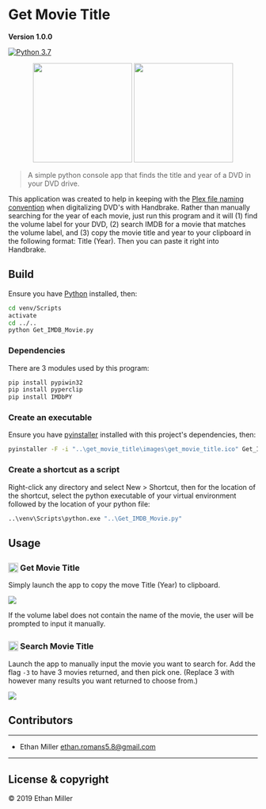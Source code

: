 # Get Movie Title 
**Version 1.0.0** 

[![Python 3.7](https://img.shields.io/badge/Python-3.7-blue.svg)](https://www.python.org/downloads/windows/)

<div align="center">
    <a href="#usage"><img src="https://github.com/king-melchizedek/Get-Movie-Title/raw/master/images/get_movie_title.png" width="200px"></a>
    <a href="#usage"><img src="https://github.com/king-melchizedek/Get-Movie-Title/raw/master/images/search_movie_title.png" width="200px"></a>
    <br>
</div>

> A simple python console app that finds the title and year of a DVD in your DVD drive.

This application was created to help in keeping with the [Plex file naming convention](https://support.plex.tv/articles/naming-and-organizing-your-movie-media-files/ "Naming and organizing your Movie files") when digitalizing DVD's with Handbrake. Rather than manually searching for the year of each movie, just run this program and it will (1) find the volume label for your DVD, (2) search IMDB for a movie that matches the volume label, and (3) copy the movie title and year to your clipboard in the following format: Title (Year). Then you can paste it right into Handbrake.

## Build

Ensure you have [Python](https://www.python.org/downloads/windows/ "Python Releases for Windows") installed, then:

``` bash
cd venv/Scripts
activate
cd ../..
python Get_IMDB_Movie.py
```

### Dependencies

There are 3 modules used by this program:

``` bash
pip install pypiwin32
pip install pyperclip
pip install IMDbPY
```

### Create an executable

Ensure you have [pyinstaller](https://pypi.org/project/PyInstaller/ "PyPI") installed with this project's dependencies, then:

``` bash
pyinstaller -F -i "..\get_movie_title\images\get_movie_title.ico" Get_IMDB_Movie.py
```

### Create a shortcut as a script

Right-click any directory and select New > Shortcut, then for the location of the shortcut, select the python executable of your virtual environment followed by the location of your python file:

``` bash
..\venv\Scripts\python.exe "..\Get_IMDB_Movie.py"
```

## Usage

<style>
.get_movie_title {
width: 20px;
position: relative;
top: 4px;
}
</style>

### <img src="https://github.com/king-melchizedek/Get-Movie-Title/raw/master/images/get_movie_title.ico" class="get_movie_title" > Get Movie Title

Simply launch the app to copy the move Title (Year) to clipboard.

![](https://github.com/king-melchizedek/Get-Movie-Title/raw/master/demos/Get_Movie_Title.gif)

If the volume label does not contain the name of the movie, the user will be prompted to input it manually.

### <img src="https://github.com/king-melchizedek/Get-Movie-Title/raw/master/images/search_movie_title.ico" class="get_movie_title" > Search Movie Title

Launch the app to manually input the movie you want to search for. Add the flag `-3` to have 3 movies returned, and then pick one. (Replace 3 with however many results you want returned to choose from.)

![](https://github.com/king-melchizedek/Get-Movie-Title/raw/master/demos/Search_Movie_Title.gif)

## Contributors

---

- Ethan Miller <ethan.romans5.8@gmail.com>

---

## License & copyright

© 2019 Ethan Miller